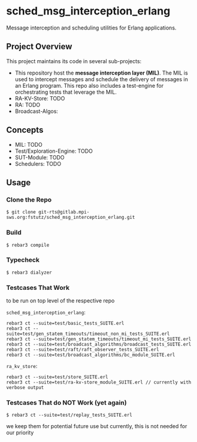 sched_msg_interception_erlang
=====

Message interception and scheduling utilities for Erlang applications.

## Project Overview

This project maintains its code in several sub-projects:

- This repository host the **message interception layer (MIL)**. The MIL is used to intercept messages and schedule the delivery of messages in an Erlang program. This repo also includes a test-engine for orchestrating tests that leverage the MIL.
- RA-KV-Store: TODO
- RA: TODO
- Broadcast-Algos:

## Concepts

- MIL: TODO
- Test/Exploration-Engine: TODO
- SUT-Module: TODO
- Schedulers: TODO

## Usage

### Clone the Repo

```
$ git clone git-rts@gitlab.mpi-sws.org:fstutz/sched_msg_interception_erlang.git
```

### Build

    $ rebar3 compile


### Typecheck

    $ rebar3 dialyzer

### Testcases That Work
to be run on top level of the respective repo

`sched_msg_interception_erlang`:

    rebar3 ct --suite=test/basic_tests_SUITE.erl
    rebar3 ct --suite=test/gen_statem_timeouts/timeout_non_mi_tests_SUITE.erl
    rebar3 ct --suite=test/gen_statem_timeouts/timeout_mi_tests_SUITE.erl
    rebar3 ct --suite=test/broadcast_algorithms/broadcast_tests_SUITE.erl
    rebar3 ct --suite=test/raft/raft_observer_tests_SUITE.erl
    rebar3 ct --suite=test/broadcast_algorithms/bc_module_SUITE.erl

`ra_kv_store`:

    rebar3 ct --suite=test/store_SUITE.erl 
    rebar3 ct --suite=test/ra-kv-store_module_SUITE.erl // currently with verbose output

### Testcases That do NOT Work (yet again)

    $ rebar3 ct --suite=test/replay_tests_SUITE.erl
we keep them for potential future use but currently, this is not needed for our priority

